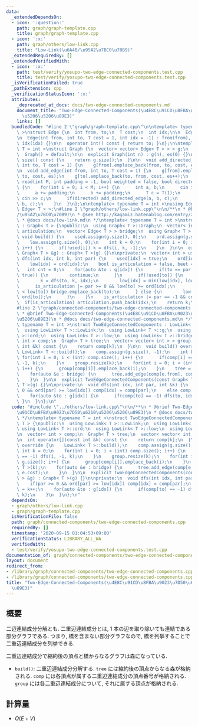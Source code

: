 ```yaml
---
data:
  _extendedDependsOn:
  - icon: ':question:'
    path: graph/graph-template.cpp
    title: graph/graph-template.cpp
  - icon: ':x:'
    path: graph/others/low-link.cpp
    title: "Low-Link(\u6A4B/\u95A2\u7BC0\u70B9)"
  _extendedRequiredBy: []
  _extendedVerifiedWith:
  - icon: ':x:'
    path: test/verify/yosupo-two-edge-connected-components.test.cpp
    title: test/verify/yosupo-two-edge-connected-components.test.cpp
  _isVerificationFailed: true
  _pathExtension: cpp
  _verificationStatusIcon: ':x:'
  attributes:
    _deprecated_at_docs: docs/two-edge-connected-components.md
    document_title: "Two-Edge-Connected-Components(\u4E8C\u91CD\u8FBA\u9023\u7D50\u6210\
      \u5206\u5206\u89E3)"
    links: []
  bundledCode: "#line 2 \"graph/graph-template.cpp\"\n\ntemplate< typename T = int\
    \ >\nstruct Edge {\n  int from, to;\n  T cost;\n  int idx;\n\n  Edge() = default;\n\
    \n  Edge(int from, int to, T cost = 1, int idx = -1) : from(from), to(to), cost(cost),\
    \ idx(idx) {}\n\n  operator int() const { return to; }\n};\n\ntemplate< typename\
    \ T = int >\nstruct Graph {\n  vector< vector< Edge< T > > > g;\n  int es;\n\n\
    \  Graph() = default;\n\n  explicit Graph(int n) : g(n), es(0) {}\n\n  size_t\
    \ size() const {\n    return g.size();\n  }\n\n  void add_directed_edge(int from,\
    \ int to, T cost = 1) {\n    g[from].emplace_back(from, to, cost, es++);\n  }\n\
    \n  void add_edge(int from, int to, T cost = 1) {\n    g[from].emplace_back(from,\
    \ to, cost, es);\n    g[to].emplace_back(to, from, cost, es++);\n  }\n\n  void\
    \ read(int M, int padding = -1, bool weighted = false, bool directed = false)\
    \ {\n    for(int i = 0; i < M; i++) {\n      int a, b;\n      cin >> a >> b;\n\
    \      a += padding;\n      b += padding;\n      T c = T(1);\n      if(weighted)\
    \ cin >> c;\n      if(directed) add_directed_edge(a, b, c);\n      else add_edge(a,\
    \ b, c);\n    }\n  }\n};\n\ntemplate< typename T = int >\nusing Edges = vector<\
    \ Edge< T > >;\n#line 2 \"graph/others/low-link.cpp\"\n\n/**\n * @brief Low-Link(\u6A4B\
    /\u95A2\u7BC0\u70B9)\n * @see http://kagamiz.hatenablog.com/entry/2013/10/05/005213\n\
    \ * @docs docs/low-link.md\n */\ntemplate< typename T = int >\nstruct LowLink\
    \ : Graph< T > {\npublic:\n  using Graph< T >::Graph;\n  vector< int > ord, low,\
    \ articulation;\n  vector< Edge< T > > bridge;\n  using Graph< T >::g;\n\n  virtual\
    \ void build() {\n    used.assign(g.size(), 0);\n    ord.assign(g.size(), 0);\n\
    \    low.assign(g.size(), 0);\n    int k = 0;\n    for(int i = 0; i < (int) g.size();\
    \ i++) {\n      if(!used[i]) k = dfs(i, k, -1);\n    }\n  }\n\n  explicit LowLink(const\
    \ Graph< T > &g) : Graph< T >(g) {}\n\nprivate:\n  vector< int > used;\n\n  int\
    \ dfs(int idx, int k, int par) {\n    used[idx] = true;\n    ord[idx] = k++;\n\
    \    low[idx] = ord[idx];\n    bool is_articulation = false, beet = false;\n \
    \   int cnt = 0;\n    for(auto &to : g[idx]) {\n      if(to == par && !exchange(beet,\
    \ true)) {\n        continue;\n      }\n      if(!used[to]) {\n        ++cnt;\n\
    \        k = dfs(to, k, idx);\n        low[idx] = min(low[idx], low[to]);\n  \
    \      is_articulation |= par >= 0 && low[to] >= ord[idx];\n        if(ord[idx]\
    \ < low[to]) bridge.emplace_back(to);\n      } else {\n        low[idx] = min(low[idx],\
    \ ord[to]);\n      }\n    }\n    is_articulation |= par == -1 && cnt > 1;\n  \
    \  if(is_articulation) articulation.push_back(idx);\n    return k;\n  }\n};\n\
    #line 2 \"graph/connected-components/two-edge-connected-components.cpp\"\n\n/**\n\
    \ * @brief Two-Edge-Connected-Components(\u4E8C\u91CD\u8FBA\u9023\u7D50\u6210\u5206\
    \u5206\u89E3)\n * @docs docs/two-edge-connected-components.md\n */\ntemplate<\
    \ typename T = int >\nstruct TwoEdgeConnectedComponents : LowLink< T > {\npublic:\n\
    \  using LowLink< T >::LowLink;\n  using LowLink< T >::g;\n  using LowLink< T\
    \ >::ord;\n  using LowLink< T >::low;\n  using LowLink< T >::bridge;\n\n  vector<\
    \ int > comp;\n  Graph< T > tree;\n  vector< vector< int > > group;\n\n  int operator[](const\
    \ int &k) const {\n    return comp[k];\n  }\n\n  void build() override {\n   \
    \ LowLink< T >::build();\n    comp.assign(g.size(), -1);\n    int k = 0;\n   \
    \ for(int i = 0; i < (int) comp.size(); i++) {\n      if(comp[i] == -1) dfs(i,\
    \ -1, k);\n    }\n    group.resize(k);\n    for(int i = 0; i < (int) g.size();\
    \ i++) {\n      group[comp[i]].emplace_back(i);\n    }\n    tree = Graph< T >(k);\n\
    \    for(auto &e : bridge) {\n      tree.add_edge(comp[e.from], comp[e.to], e.cost);\n\
    \    }\n  }\n\n  explicit TwoEdgeConnectedComponents(const Graph< T > &g) : Graph<\
    \ T >(g) {}\n\nprivate:\n  void dfs(int idx, int par, int &k) {\n    if(par >=\
    \ 0 && ord[par] >= low[idx]) comp[idx] = comp[par];\n    else comp[idx] = k++;\n\
    \    for(auto &to : g[idx]) {\n      if(comp[to] == -1) dfs(to, idx, k);\n   \
    \ }\n  }\n};\n"
  code: "#include \"../others/low-link.cpp\"\n\n/**\n * @brief Two-Edge-Connected-Components(\u4E8C\
    \u91CD\u8FBA\u9023\u7D50\u6210\u5206\u5206\u89E3)\n * @docs docs/two-edge-connected-components.md\n\
    \ */\ntemplate< typename T = int >\nstruct TwoEdgeConnectedComponents : LowLink<\
    \ T > {\npublic:\n  using LowLink< T >::LowLink;\n  using LowLink< T >::g;\n \
    \ using LowLink< T >::ord;\n  using LowLink< T >::low;\n  using LowLink< T >::bridge;\n\
    \n  vector< int > comp;\n  Graph< T > tree;\n  vector< vector< int > > group;\n\
    \n  int operator[](const int &k) const {\n    return comp[k];\n  }\n\n  void build()\
    \ override {\n    LowLink< T >::build();\n    comp.assign(g.size(), -1);\n   \
    \ int k = 0;\n    for(int i = 0; i < (int) comp.size(); i++) {\n      if(comp[i]\
    \ == -1) dfs(i, -1, k);\n    }\n    group.resize(k);\n    for(int i = 0; i < (int)\
    \ g.size(); i++) {\n      group[comp[i]].emplace_back(i);\n    }\n    tree = Graph<\
    \ T >(k);\n    for(auto &e : bridge) {\n      tree.add_edge(comp[e.from], comp[e.to],\
    \ e.cost);\n    }\n  }\n\n  explicit TwoEdgeConnectedComponents(const Graph< T\
    \ > &g) : Graph< T >(g) {}\n\nprivate:\n  void dfs(int idx, int par, int &k) {\n\
    \    if(par >= 0 && ord[par] >= low[idx]) comp[idx] = comp[par];\n    else comp[idx]\
    \ = k++;\n    for(auto &to : g[idx]) {\n      if(comp[to] == -1) dfs(to, idx,\
    \ k);\n    }\n  }\n};\n"
  dependsOn:
  - graph/others/low-link.cpp
  - graph/graph-template.cpp
  isVerificationFile: false
  path: graph/connected-components/two-edge-connected-components.cpp
  requiredBy: []
  timestamp: '2020-09-15 01:04:53+09:00'
  verificationStatus: LIBRARY_ALL_WA
  verifiedWith:
  - test/verify/yosupo-two-edge-connected-components.test.cpp
documentation_of: graph/connected-components/two-edge-connected-components.cpp
layout: document
redirect_from:
- /library/graph/connected-components/two-edge-connected-components.cpp
- /library/graph/connected-components/two-edge-connected-components.cpp.html
title: "Two-Edge-Connected-Components(\u4E8C\u91CD\u8FBA\u9023\u7D50\u6210\u5206\u5206\
  \u89E3)"
---
```

## 概要

二辺連結成分分解とも. 二重辺連結成分とは, $1$ 本の辺を取り除いても連結である部分グラフである. つまり, 橋を含まない部分グラフなので, 橋を列挙することで二重辺連結成分を列挙できる.

二重辺連結成分で縮約後の頂点と橋からなるグラフは森になっている.


* `build()`: 二重辺連結成分分解する. `tree` には縮約後の頂点からなる森が格納される. `comp` には各頂点が属する二重辺連結成分の頂点番号が格納される. `group` には各二重辺連結成分について, それに属する頂点が格納される.

## 計算量

* $O(E + V)$
